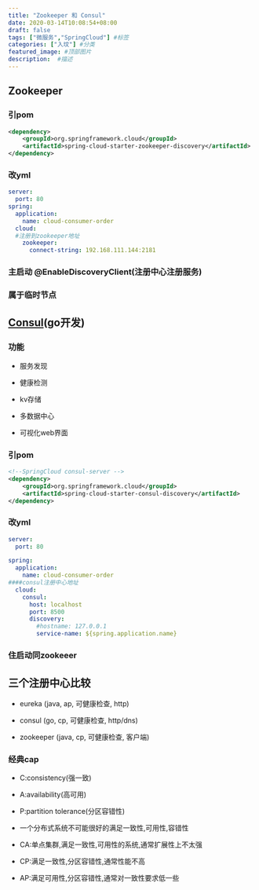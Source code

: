 ```yaml
---
title: "Zookeeper 和 Consul"
date: 2020-03-14T10:08:54+08:00
draft: false
tags: ["微服务","SpringCloud"] #标签
categories: ["入坟"] #分类
featured_image: #顶部图片
description:  #描述
---
```


## Zookeeper

### 引pom

```xml
<dependency>
    <groupId>org.springframework.cloud</groupId>
    <artifactId>spring-cloud-starter-zookeeper-discovery</artifactId>
</dependency>
```

### 改yml

```yml
server:
  port: 80
spring:
  application:
    name: cloud-consumer-order
  cloud:
  #注册到zookeeper地址
    zookeeper:
      connect-string: 192.168.111.144:2181
```

### 主启动 @EnableDiscoveryClient(注册中心注册服务)

### 属于临时节点

## [Consul](https://www.springcloud.cc/spring-cloud-consul.html)(go开发)

### 功能

- 服务发现

- 健康检测

- kv存储

- 多数据中心

- 可视化web界面

### 引pom

```xml
<!--SpringCloud consul-server -->
<dependency>
    <groupId>org.springframework.cloud</groupId>
    <artifactId>spring-cloud-starter-consul-discovery</artifactId>
</dependency>
```

### 改yml

```yml
server:
  port: 80

spring:
  application:
    name: cloud-consumer-order
####consul注册中心地址
  cloud:
    consul:
      host: localhost
      port: 8500
      discovery:
        #hostname: 127.0.0.1
        service-name: ${spring.application.name}
```

### 住启动同zookeeer

## 三个注册中心比较

- eureka    (java, ap, 可健康检查, http)

- consul    (go, cp, 可健康检查, http/dns)

- zookeeper (java, cp, 可健康检查, 客户端)

### 经典cap

- C:consistency(强一致)

- A:availability(高可用)

- P:partition tolerance(分区容错性)

- 一个分布式系统不可能很好的满足一致性,可用性,容错性

- CA:单点集群,满足一致性,可用性的系统,通常扩展性上不太强

- CP:满足一致性,分区容错性,通常性能不高

- AP:满足可用性,分区容错性,通常对一致性要求低一些
